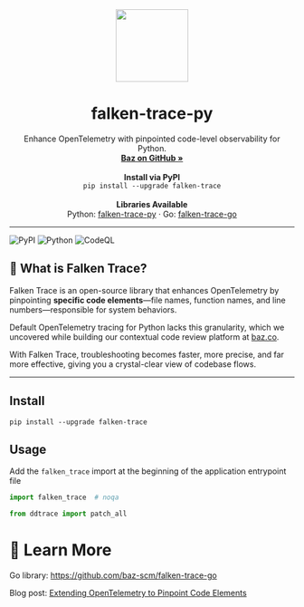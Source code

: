 <div align="center">
   <img align="center" width="128px" src="https://avatars.githubusercontent.com/u/140384842?s=200&v=4" />
   <h1 align="center"><b>falken-trace-py</b></h1>
   <p align="center">
      Enhance OpenTelemetry with pinpointed code-level observability for Python.
      <br />
      <a href="https://github.com/baz-scm/"><strong>Baz on GitHub »</strong></a>
      <br />
      <br />
      <b>Install via PyPI</b>
      <br />
      <code>pip install --upgrade falken-trace</code>
      <br />
      <br />
      <b>Libraries Available</b>
      <br />
      Python: <a href="https://github.com/baz-scm/falken-trace-py">falken-trace-py</a> · 
      Go: <a href="https://github.com/baz-scm/falken-trace-go">falken-trace-go</a>
   </p>
</div>

---

![PyPI](https://img.shields.io/pypi/v/falken-trace) 
![Python](https://img.shields.io/pypi/pyversions/falken-trace) 
![CodeQL](https://github.com/baz-scm/falken-trace-py/workflows/CodeQL/badge.svg)

## 🚀 What is Falken Trace?

Falken Trace is an open-source library that enhances OpenTelemetry by pinpointing **specific code elements**—file names, function names, and line numbers—responsible for system behaviors.

Default OpenTelemetry tracing for Python lacks this granularity, which we uncovered while building our contextual code review platform at [baz.co](https://baz.co).

With Falken Trace, troubleshooting becomes faster, more precise, and far more effective, giving you a crystal-clear view of codebase flows.

---
## Install

```shell
pip install --upgrade falken-trace
```

## Usage
Add the `falken_trace` import at the beginning of the application entrypoint file

```python
import falken_trace  # noqa

from ddtrace import patch_all
```

# 🔗 Learn More
Go library: https://github.com/baz-scm/falken-trace-go

Blog post: [Extending OpenTelemetry to Pinpoint Code Elements](https://baz.co/resources/extending-opentelemetry-to-pinpoint-code-elements-our-journey-to-close-the-gap)
